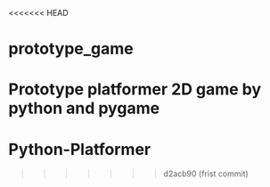 <<<<<<< HEAD
# prototype_game
Prototype platformer 2D game by python and pygame 
=======
# Python-Platformer
>>>>>>> d2acb90 (frist commit)
